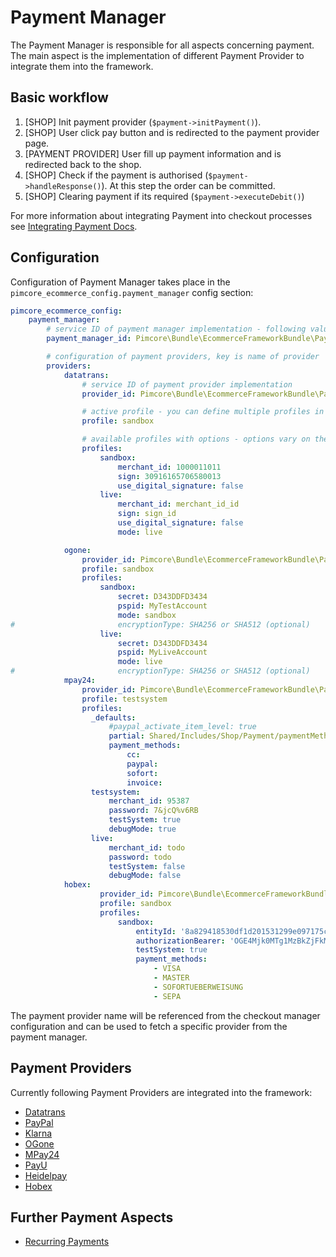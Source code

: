 # Payment Manager

The Payment Manager is responsible for all aspects concerning payment. The main aspect is the implementation
of different Payment Provider to integrate them into the framework. 

## Basic workflow
   1. [SHOP] Init payment provider (`$payment->initPayment()`).
   2. [SHOP] User click pay button and is redirected to the payment provider page.
   3. [PAYMENT PROVIDER] User fill up payment information and is redirected back to the shop.
   4. [SHOP] Check if the payment is authorised (`$payment->handleResponse()`). At this step the order can be committed.
   5. [SHOP] Clearing payment if its required (`$payment->executeDebit()`)
   
For more information about integrating Payment into checkout processes see 
[Integrating Payment Docs](../13_Checkout_Manager/07_Integrating_Payment.md). 


## Configuration

Configuration of Payment Manager takes place in the `pimcore_ecommerce_config.payment_manager` config section: 

```yaml
pimcore_ecommerce_config:
    payment_manager:
        # service ID of payment manager implementation - following value is default value an can be omitted
        payment_manager_id: Pimcore\Bundle\EcommerceFrameworkBundle\PaymentManager\PaymentManager

        # configuration of payment providers, key is name of provider
        providers:
            datatrans:
                # service ID of payment provider implementation
                provider_id: Pimcore\Bundle\EcommerceFrameworkBundle\PaymentManager\Payment\Datatrans

                # active profile - you can define multiple profiles in the section below 
                profile: sandbox

                # available profiles with options - options vary on the provider implementation as the
                profiles:
                    sandbox:
                        merchant_id: 1000011011
                        sign: 30916165706580013
                        use_digital_signature: false
                    live:
                        merchant_id: merchant_id_id
                        sign: sign_id
                        use_digital_signature: false
                        mode: live

            ogone:
                provider_id: Pimcore\Bundle\EcommerceFrameworkBundle\PaymentManager\Payment\OGone
                profile: sandbox
                profiles:
                    sandbox:
                        secret: D343DDFD3434
                        pspid: MyTestAccount
                        mode: sandbox                        
#                       encryptionType: SHA256 or SHA512 (optional)                                              
                    live:
                        secret: D343DDFD3434
                        pspid: MyLiveAccount
                        mode: live                        
#                       encryptionType: SHA256 or SHA512 (optional)
            mpay24:
                provider_id: Pimcore\Bundle\EcommerceFrameworkBundle\PaymentManager\Payment\Mpay24Seamless
                profile: testsystem
                profiles:
                  _defaults:
                      #paypal_activate_item_level: true
                      partial: Shared/Includes/Shop/Payment/paymentMethods.html.php
                      payment_methods:
                          cc:
                          paypal:
                          sofort:
                          invoice:
                  testsystem:
                      merchant_id: 95387
                      password: 7&jcQ%v6RB
                      testSystem: true
                      debugMode: true
                  live:
                      merchant_id: todo
                      password: todo
                      testSystem: false
                      debugMode: false                  
            hobex:
                    provider_id: Pimcore\Bundle\EcommerceFrameworkBundle\PaymentManager\Payment\Hobex                    
                    profile: sandbox
                    profiles:
                        sandbox:
                            entityId: '8a829418530df1d201531299e097175c'
                            authorizationBearer: 'OGE4Mjk0MTg1MzBkZjFkMjAxNTMxMjk5ZTJjMTE3YWF8ZzJnU3BnS2hLUw=='
                            testSystem: true
                            payment_methods:
                                - VISA
                                - MASTER
                                - SOFORTUEBERWEISUNG
                                - SEPA                                                                 
```

The payment provider name will be referenced from the checkout manager configuration and can be used to fetch a specific
provider from the payment manager.

## Payment Providers
Currently following Payment Providers are integrated into the framework: 

- [Datatrans](./03_Datatrans.md)
- [PayPal](./04_PayPal.md)
- [Klarna](./05_Klarna.md)
- [OGone](./06_OGone.md)
- [MPay24](./07_MPay24.md)
- [PayU](./08_PayU.md)
- [Heidelpay](./09_Heidelpay.md)
- [Hobex](./11_Hobex.md)


## Further Payment Aspects
- [Recurring Payments](10_Recurring_Payments.md)
